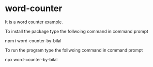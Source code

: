 # word-counter

It is a word counter example.

To install the package type the follwoing command in command prompt

npm i word-counter-by-bilal

To run the program type the follwoing command in command prompt

npx word-counter-by-bilal
